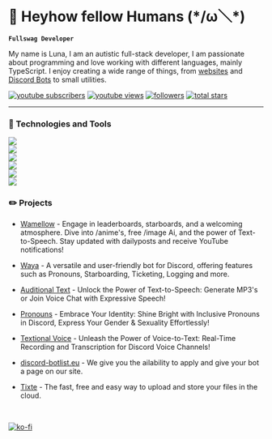 # 👋 **Heyhow fellow Humans** (\*/ω＼*)

**`Fullswag Developer`**

My name is Luna, I am an autistic full-stack developer, I am passionate about programming and love working with different languages, mainly TypeScript. I enjoy creating a wide range of things, from [websites](https://lunish.nl) and [Discord Bots](https://wamellow.com) to small utilities.

<p align="left">
      <a href="https://www.youtube.com/@wamellow?sub_confirmation=1">
         <img alt="youtube subscribers" title="Subscribe" src="https://custom-icon-badges.demolab.com/youtube/channel/subscribers/UClWBeVcz5LUmcCN1gHG_GCg?color=%23E05D44&label=SUBSCRIBE&logo=video&logoColor=white&style=for-the-badge&labelColor=CE4630"/></a> 
      <a href="https://www.youtube.com/@wamellow/videos">
         <img alt="youtube views" title="YouTube Views" src="https://custom-icon-badges.demolab.com/youtube/channel/views/UClWBeVcz5LUmcCN1gHG_GCg?color=%23E1AD0E&logo=eye&logoColor=white&style=for-the-badge&labelColor=C79600"/></a> 
      <a href="https://github.com/Luna-devv?tab=followers">
         <img alt="followers" title="Follow me" src="https://custom-icon-badges.demolab.com/github/followers/Luna-devv?color=236ad3&labelColor=1155ba&style=for-the-badge&logo=person-add&label=Follow&logoColor=white"/></a>
      <a href="https://github.com/Luna-devv?tab=repositories&sort=stargazers">
         <img alt="total stars" title="Total stars on GitHub" src="https://custom-icon-badges.demolab.com/github/stars/Luna-devv?color=55960c&style=for-the-badge&labelColor=488207&logo=star"/></a>
</p>
   
---

### 🧰 Technologies and Tools
<a href="https://wamellow.com" title="Click Me">
      <img src="https://skillicons.dev/icons?i=apple,linux,debian,redhat,arch" /><br />
      <img src="https://skillicons.dev/icons?i=html,css,bash,go,java,js,ts,py,lua,md,regex" /><br />
      <img src="https://skillicons.dev/icons?i=nodejs,pnpm,discordjs,express,vite,react,nextjs,tailwind,mongodb,postgres,redis" /><br />
      <img src="https://skillicons.dev/icons?i=git,github,gitlab,githubactions,docker,workers,sentry,bots,gmail" /><br />
      <img src="https://skillicons.dev/icons?i=vim,vscode,idea" /><br />
      <img src="https://skillicons.dev/icons?i=cloudflare,aws,discord" /><br />
</a>

### ✏️ Projects
- [Wamellow](https://wamellow.com) - Engage in leaderboards, starboards, and a welcoming atmosphere. Dive into /anime's, free /image Ai, and the power of Text-to-Speech. Stay updated with dailyposts and receive YouTube notifications! <br />
- [Waya](https://waya.one) - A versatile and user-friendly bot for Discord, offering features such as Pronouns, Starboarding, Ticketing, Logging and more. <br />
- [Auditional Text](https://get.waya.one/tts) - Unlock the Power of Text-to-Speech: Generate MP3's or Join Voice Chat with Expressive Speech! <br />
- [Pronouns](https://prns.waya.one) - Embrace Your Identity: Shine Bright with Inclusive Pronouns in Discord, Express Your Gender & Sexuality Effortlessly! <br />
- [Textional Voice](https://get.waya.one/vtt) - Unleash the Power of Voice-to-Text: Real-Time Recording and Transcription for Discord Voice Channels! <br />


- [discord-botlist.eu](https://discord-botlist.eu) - We give you the ailability to apply and give your bot a page on our site. <br />
- [Tixte](https://discord.gg/cFZM3EJ3hS) - The fast, free and easy way to upload and store your files in the cloud. <br>
<br />

[![ko-fi](https://ko-fi.com/img/githubbutton_sm.svg)](https://ko-fi.com/I3I6AFVAP)
